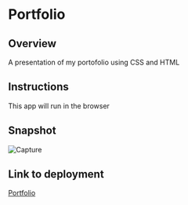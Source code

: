# Portfolio

## Overview

A presentation of my portofolio using CSS and HTML 

## Instructions
This app will run in the browser

## Snapshot
![Capture](https://user-images.githubusercontent.com/112564483/221316889-2701e159-af08-4924-ac34-ba5480b34e6f.JPG)

## Link to deployment
[Portfolio](https://mi-str.github.io/portfolio/)
